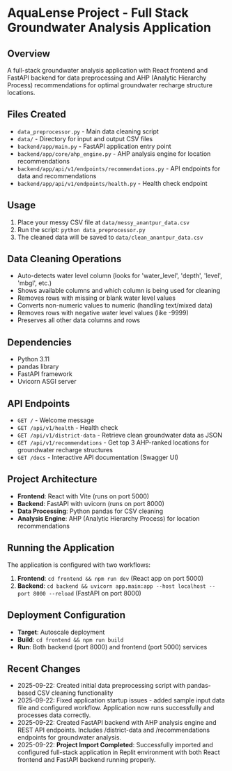 # AquaLense Project - Full Stack Groundwater Analysis Application

## Overview
A full-stack groundwater analysis application with React frontend and FastAPI backend for data preprocessing and AHP (Analytic Hierarchy Process) recommendations for optimal groundwater recharge structure locations.

## Files Created
- `data_preprocessor.py` - Main data cleaning script
- `data/` - Directory for input and output CSV files
- `backend/app/main.py` - FastAPI application entry point
- `backend/app/core/ahp_engine.py` - AHP analysis engine for location recommendations
- `backend/app/api/v1/endpoints/recommendations.py` - API endpoints for data and recommendations
- `backend/app/api/v1/endpoints/health.py` - Health check endpoint

## Usage
1. Place your messy CSV file at `data/messy_anantpur_data.csv`
2. Run the script: `python data_preprocessor.py`
3. The cleaned data will be saved to `data/clean_anantpur_data.csv`

## Data Cleaning Operations
- Auto-detects water level column (looks for 'water_level', 'depth', 'level', 'mbgl', etc.)
- Shows available columns and which column is being used for cleaning
- Removes rows with missing or blank water level values
- Converts non-numeric values to numeric (handling text/mixed data)
- Removes rows with negative water level values (like -9999)
- Preserves all other data columns and rows

## Dependencies
- Python 3.11
- pandas library
- FastAPI framework
- Uvicorn ASGI server

## API Endpoints
- `GET /` - Welcome message
- `GET /api/v1/health` - Health check
- `GET /api/v1/district-data` - Retrieve clean groundwater data as JSON
- `GET /api/v1/recommendations` - Get top 3 AHP-ranked locations for groundwater recharge structures
- `GET /docs` - Interactive API documentation (Swagger UI)

## Project Architecture
- **Frontend**: React with Vite (runs on port 5000)
- **Backend**: FastAPI with uvicorn (runs on port 8000) 
- **Data Processing**: Python pandas for CSV cleaning
- **Analysis Engine**: AHP (Analytic Hierarchy Process) for location recommendations

## Running the Application
The application is configured with two workflows:
1. **Frontend**: `cd frontend && npm run dev` (React app on port 5000)
2. **Backend**: `cd backend && uvicorn app.main:app --host localhost --port 8000 --reload` (FastAPI on port 8000)

## Deployment Configuration
- **Target**: Autoscale deployment
- **Build**: `cd frontend && npm run build`
- **Run**: Both backend (port 8000) and frontend (port 5000) services

## Recent Changes
- 2025-09-22: Created initial data preprocessing script with pandas-based CSV cleaning functionality
- 2025-09-22: Fixed application startup issues - added sample input data file and configured workflow. Application now runs successfully and processes data correctly.
- 2025-09-22: Created FastAPI backend with AHP analysis engine and REST API endpoints. Includes /district-data and /recommendations endpoints for groundwater analysis.
- 2025-09-22: **Project Import Completed**: Successfully imported and configured full-stack application in Replit environment with both React frontend and FastAPI backend running properly.